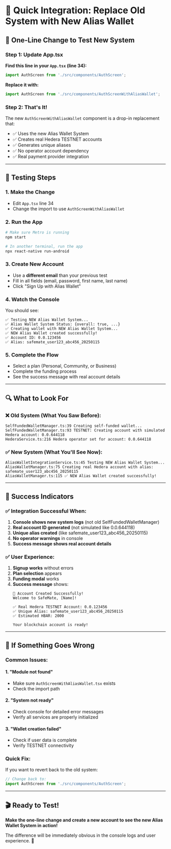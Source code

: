 # 🔄 Quick Integration: Replace Old System with New Alias Wallet

## 🎯 **One-Line Change to Test New System**

### **Step 1: Update App.tsx**

**Find this line in your `App.tsx` (line 34):**
```typescript
import AuthScreen from './src/components/AuthScreen';
```

**Replace it with:**
```typescript
import AuthScreen from './src/components/AuthScreenWithAliasWallet';
```

### **Step 2: That's It!**

The new `AuthScreenWithAliasWallet` component is a drop-in replacement that:
- ✅ Uses the new Alias Wallet System
- ✅ Creates real Hedera TESTNET accounts
- ✅ Generates unique aliases
- ✅ No operator account dependency
- ✅ Real payment provider integration

---

## 🧪 **Testing Steps**

### **1. Make the Change**
- Edit `App.tsx` line 34
- Change the import to use `AuthScreenWithAliasWallet`

### **2. Run the App**
```bash
# Make sure Metro is running
npm start

# In another terminal, run the app
npx react-native run-android
```

### **3. Create New Account**
- Use a **different email** than your previous test
- Fill in all fields (email, password, first name, last name)
- Click "Sign Up with Alias Wallet"

### **4. Watch the Console**
You should see:
```
✅ Testing NEW Alias Wallet System...
✅ Alias Wallet System Status: {overall: true, ...}
✅ Creating wallet with NEW Alias Wallet System...
✅ NEW Alias Wallet created successfully!
✅ Account ID: 0.0.123456
✅ Alias: safemate_user123_abc456_20250115
```

### **5. Complete the Flow**
- Select a plan (Personal, Community, or Business)
- Complete the funding process
- See the success message with real account details

---

## 🔍 **What to Look For**

### **❌ Old System (What You Saw Before):**
```
SelfFundedWalletManager.ts:39 Creating self-funded wallet...
SelfFundedWalletManager.ts:93 TESTNET: Creating account with simulated Hedera account: 0.0.644118
HederaService.ts:216 Hedera operator set for account: 0.0.644118
```

### **✅ New System (What You'll See Now):**
```
AliasWalletIntegrationService.ts:45 Testing NEW Alias Wallet System...
AliasWalletManager.ts:75 Creating real Hedera account with alias: safemate_user123_abc456_20250115
AliasWalletManager.ts:115 ✅ NEW Alias Wallet created successfully!
```

---

## 🎉 **Success Indicators**

### **✅ Integration Successful When:**
1. **Console shows new system logs** (not old SelfFundedWalletManager)
2. **Real account ID generated** (not simulated like 0.0.644118)
3. **Unique alias created** (like safemate_user123_abc456_20250115)
4. **No operator warnings** in console
5. **Success message shows real account details**

### **✅ User Experience:**
1. **Signup works** without errors
2. **Plan selection** appears
3. **Funding modal** works
4. **Success message** shows:
   ```
   🎉 Account Created Successfully!
   Welcome to SafeMate, [Name]!
   
   ✅ Real Hedera TESTNET Account: 0.0.123456
   ✅ Unique Alias: safemate_user123_abc456_20250115
   ✅ Estimated HBAR: 2000
   
   Your blockchain account is ready!
   ```

---

## 🚨 **If Something Goes Wrong**

### **Common Issues:**

#### **1. "Module not found"**
- Make sure `AuthScreenWithAliasWallet.tsx` exists
- Check the import path

#### **2. "System not ready"**
- Check console for detailed error messages
- Verify all services are properly initialized

#### **3. "Wallet creation failed"**
- Check if user data is complete
- Verify TESTNET connectivity

### **Quick Fix:**
If you want to revert back to the old system:
```typescript
// Change back to:
import AuthScreen from './src/components/AuthScreen';
```

---

## 🎬 **Ready to Test!**

**Make the one-line change and create a new account to see the new Alias Wallet System in action!**

The difference will be immediately obvious in the console logs and user experience. 🚀
